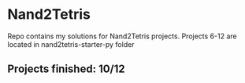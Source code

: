 # Nand2Tetris
Repo contains my solutions for Nand2Tetris projects.
Projects 6-12 are located in nand2tetris-starter-py folder

## Projects finished: 10/12
